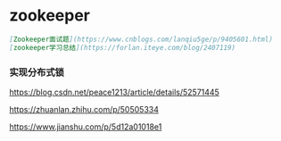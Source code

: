 # zookeeper

```markdown
[Zookeeper面试题](https://www.cnblogs.com/lanqiu5ge/p/9405601.html)
[zookeeper学习总结](https://forlan.iteye.com/blog/2407119)
```

### 实现分布式锁 ###

https://blog.csdn.net/peace1213/article/details/52571445

https://zhuanlan.zhihu.com/p/50505334

https://www.jianshu.com/p/5d12a01018e1


